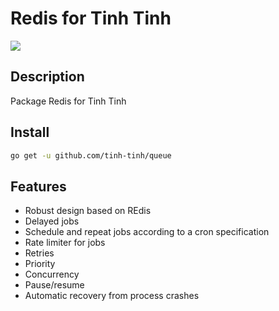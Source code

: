 # Redis for Tinh Tinh

![](https://avatars.githubusercontent.com/u/178628733?s=400&u=2a8230486a43595a03a6f9f204e54a0046ce0cc4&v=4)

## Description

Package Redis for Tinh Tinh

## Install 

```bash
go get -u github.com/tinh-tinh/queue
```

## Features

- Robust design based on REdis
- Delayed jobs
- Schedule and repeat jobs according to a cron specification
- Rate limiter for jobs
- Retries
- Priority
- Concurrency
- Pause/resume 
- Automatic recovery from process crashes